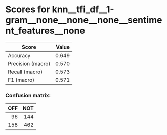 # Scores for knn__tfi_df__1-gram__none__none__none__sentiment_features__none
|      Score      |Value|
|-----------------|----:|
|Accuracy         |0.649|
|Precision (macro)|0.570|
|Recall (macro)   |0.573|
|F1 (macro)       |0.571|

### Confusion matrix:
|OFF|NOT|
|--:|--:|
| 96|144|
|158|462|
